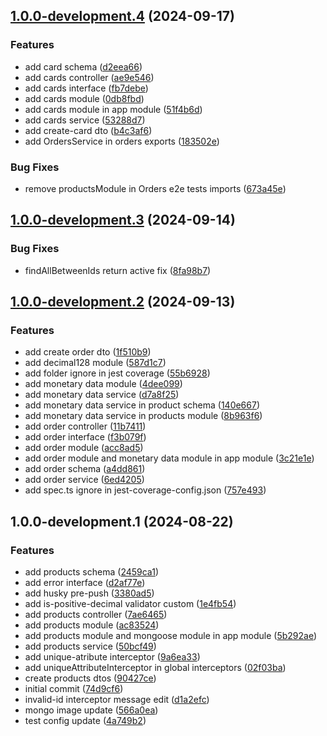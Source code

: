## [1.0.0-development.4](https://github.com/WanderDinizVeloso/tickets/compare/1.0.0-development.3...1.0.0-development.4) (2024-09-17)

### Features

* add card schema ([d2eea66](https://github.com/WanderDinizVeloso/tickets/commit/d2eea66d511f9ce59f49abf6abb4e88a401a89d0))
* add cards controller ([ae9e546](https://github.com/WanderDinizVeloso/tickets/commit/ae9e5468ca4e0fafaf94f263407e290ee8fbf13e))
* add cards interface ([fb7debe](https://github.com/WanderDinizVeloso/tickets/commit/fb7debe8e8bb925a70b87a978955aab209e71184))
* add cards module ([0db8fbd](https://github.com/WanderDinizVeloso/tickets/commit/0db8fbdc82ff852b4866783ff229d78f4aa1f70e))
* add cards module in app module ([51f4b6d](https://github.com/WanderDinizVeloso/tickets/commit/51f4b6d0d372018c322f5fa741cfb34a424ee280))
* add cards service ([53288d7](https://github.com/WanderDinizVeloso/tickets/commit/53288d737b646949590ba7496bfc64e8b7834880))
* add create-card dto ([b4c3af6](https://github.com/WanderDinizVeloso/tickets/commit/b4c3af60cf80780e8de96bca919b67e776e8f17e))
* add OrdersService in orders exports ([183502e](https://github.com/WanderDinizVeloso/tickets/commit/183502e24d8ec10b5b62c2210cbe85992e940b77))

### Bug Fixes

* remove productsModule in Orders e2e tests imports ([673a45e](https://github.com/WanderDinizVeloso/tickets/commit/673a45edfd0d70c1ab31f584cc923648c920869c))

## [1.0.0-development.3](https://github.com/WanderDinizVeloso/tickets/compare/1.0.0-development.2...1.0.0-development.3) (2024-09-14)

### Bug Fixes

* findAllBetweenIds return active fix ([8fa98b7](https://github.com/WanderDinizVeloso/tickets/commit/8fa98b71f199344e09569c3147bda0cf339c2876))

## [1.0.0-development.2](https://github.com/WanderDinizVeloso/tickets/compare/1.0.0-development.1...1.0.0-development.2) (2024-09-13)

### Features

* add create order dto ([1f510b9](https://github.com/WanderDinizVeloso/tickets/commit/1f510b9a486ac962d9ec5f6745d01904a1c78f75))
* add decimal128 module ([587d1c7](https://github.com/WanderDinizVeloso/tickets/commit/587d1c7dbf707113a89c146f4b4eab747aa26b74))
* add folder ignore in jest coverage ([55b6928](https://github.com/WanderDinizVeloso/tickets/commit/55b6928df554102a60b7a60ab9305ca2fafc084e))
* add monetary data module ([4dee099](https://github.com/WanderDinizVeloso/tickets/commit/4dee099d4cdf6449340fc80411d79322506b4259))
* add monetary data service ([d7a8f25](https://github.com/WanderDinizVeloso/tickets/commit/d7a8f254a079bcf1cac7f2f8b0193ed05b37fc82))
* add monetary data service in product schema ([140e667](https://github.com/WanderDinizVeloso/tickets/commit/140e667aadae5adcbe7d442ad216ba29fcf947cb))
* add monetary data service in products module ([8b963f6](https://github.com/WanderDinizVeloso/tickets/commit/8b963f676caebc842df29d84581bffb4576168f2))
* add order controller ([11b7411](https://github.com/WanderDinizVeloso/tickets/commit/11b741113db68cc618c5a18c94a812ff2d675460))
* add order interface ([f3b079f](https://github.com/WanderDinizVeloso/tickets/commit/f3b079ffcc8355a887c8e92d0838174d123dd793))
* add order module ([acc8ad5](https://github.com/WanderDinizVeloso/tickets/commit/acc8ad5319a9cff2e1bbee4e829ad6a44bc4bf90))
* add order module and monetary data module in app module ([3c21e1e](https://github.com/WanderDinizVeloso/tickets/commit/3c21e1e7ffe6f9bb901bb458946e7f431bbd39af))
* add order schema ([a4dd861](https://github.com/WanderDinizVeloso/tickets/commit/a4dd861fecd465087030c37a597a5c4887feff02))
* add order service ([6ed4205](https://github.com/WanderDinizVeloso/tickets/commit/6ed42051d39ee2a61f3dd7f9af442d7f389d03ee))
* add spec.ts ignore in jest-coverage-config.json ([757e493](https://github.com/WanderDinizVeloso/tickets/commit/757e4938d5c307d7c5cf45bfd8544b2e3c6234be))

## 1.0.0-development.1 (2024-08-22)

### Features

* add  products schema ([2459ca1](https://github.com/WanderDinizVeloso/tickets/commit/2459ca11843377f6297b73d2457140d925205d9c))
* add error interface ([d2af77e](https://github.com/WanderDinizVeloso/tickets/commit/d2af77e9ff3c6b3215712ce243ce8f6eab7846a7))
* add husky pre-push ([3380ad5](https://github.com/WanderDinizVeloso/tickets/commit/3380ad56b92c0448121a98b1ee482cf1d594f91e))
* add is-positive-decimal validator custom ([1e4fb54](https://github.com/WanderDinizVeloso/tickets/commit/1e4fb5435139300a01de052e5e7b90871f601bb7))
* add products controller ([7ae6465](https://github.com/WanderDinizVeloso/tickets/commit/7ae64656dc0661fe2c290a1f3aaf0605d87c611d))
* add products module ([ac83524](https://github.com/WanderDinizVeloso/tickets/commit/ac83524d630a5b91ff5bb50766df7b3fd4c52def))
* add products module and mongoose module in app module ([5b292ae](https://github.com/WanderDinizVeloso/tickets/commit/5b292ae90958f9477e611ba8662ff4ebd382994a))
* add products service ([50bcf49](https://github.com/WanderDinizVeloso/tickets/commit/50bcf4914ff0512b16763be5e87601406760c9c7))
* add unique-atribute interceptor ([9a6ea33](https://github.com/WanderDinizVeloso/tickets/commit/9a6ea33909412b68c8e5fe6cba1f73c179e9f1b3))
* add uniqueAttributeInterceptor in global interceptors ([02f03ba](https://github.com/WanderDinizVeloso/tickets/commit/02f03bab571986d234e22f7b63b4ae137affea6e))
* create products dtos ([90427ce](https://github.com/WanderDinizVeloso/tickets/commit/90427cea02e6765366351677e8422705e052db3b))
* initial commit ([74d9cf6](https://github.com/WanderDinizVeloso/tickets/commit/74d9cf6d49fef364af49a3860b3712e10949ae74))
* invalid-id interceptor message edit ([d1a2efc](https://github.com/WanderDinizVeloso/tickets/commit/d1a2efcb602816ac5c9735518f8072e3a5dfc313))
* mongo image update ([566a0ea](https://github.com/WanderDinizVeloso/tickets/commit/566a0ea97b3e56fd00db49565e86c16c89a115df))
* test config update ([4a749b2](https://github.com/WanderDinizVeloso/tickets/commit/4a749b2217e935d8cc5391a6656480dd8c791cdf))
